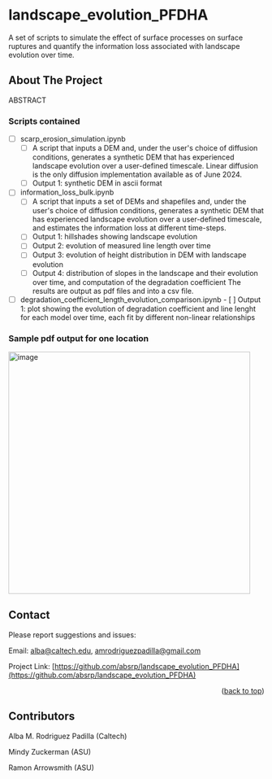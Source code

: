 # landscape_evolution_PFDHA
A set of scripts to simulate the effect of surface processes on surface ruptures and quantify the information loss associated with landscape evolution over time.

<!-- ABOUT THE PROJECT -->
## About The Project
ABSTRACT

<!-- ROADMAP -->
### Scripts contained

- [ ] scarp_erosion_simulation.ipynb
    - [ ] A script that inputs a DEM and, under the user's choice of diffusion conditions, generates a synthetic DEM that has experienced landscape evolution over a  user-defined timescale. Linear diffusion is the only diffusion implementation available as of June 2024. 
    - [ ] Output 1: synthetic DEM in ascii format

- [ ] information_loss_bulk.ipynb
    - [ ] A script that inputs a set of DEMs and shapefiles and, under the user's choice of diffusion conditions, generates a synthetic DEM that has experienced landscape evolution over a user-defined timescale, and estimates the information loss at different time-steps. 
    - [ ] Output 1: hillshades showing landscape evolution
    - [ ] Output 2: evolution of measured line length over time
    - [ ] Output 3: evolution of height distribution in DEM with landscape evolution
    - [ ] Output 4: distribution of slopes in the landscape and their evolution over time, and computation of the degradation coefficient
    The results are output as pdf files and into a csv file.
- [ ] degradation_coefficient_length_evolution_comparison.ipynb
      - [ ] Output 1: plot showing the evolution of degradation coefficient and line lenght for each model over time, each fit by different non-linear relationships
      
### Sample pdf output for one location 
<img width="476" alt="image" src="https://github.com/absrp/landscape_evolution_PFDHA/assets/52015046/4392e6e8-6aef-40c5-abc4-7f32a2cc80c1">


<!-- CONTACT -->
## Contact

Please report suggestions and issues:

Email: alba@caltech.edu, amrodriguezpadilla@gmail.com

Project Link: [https://github.com/absrp/landscape_evolution_PFDHA](https://github.com/absrp/landscape_evolution_PFDHA)

<p align="right">(<a href="#readme-top">back to top</a>)</p>

<!-- CONTRIBUTORS -->
## Contributors

Alba M. Rodriguez Padilla (Caltech)

Mindy Zuckerman (ASU)

Ramon Arrowsmith (ASU)
